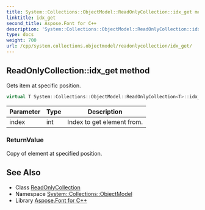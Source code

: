 ```yaml
---
title: System::Collections::ObjectModel::ReadOnlyCollection::idx_get method
linktitle: idx_get
second_title: Aspose.Font for C++
description: 'System::Collections::ObjectModel::ReadOnlyCollection::idx_get method. Gets item at specific position in C++.'
type: docs
weight: 700
url: /cpp/system.collections.objectmodel/readonlycollection/idx_get/
---
```

## ReadOnlyCollection::idx_get method


Gets item at specific position.

```cpp
virtual T System::Collections::ObjectModel::ReadOnlyCollection<T>::idx_get(int index) const override
```


| Parameter | Type | Description |
| --- | --- | --- |
| index | int | Index to get element from. |

### ReturnValue

Copy of element at specified position.

## See Also

* Class [ReadOnlyCollection](../)
* Namespace [System::Collections::ObjectModel](../../)
* Library [Aspose.Font for C++](../../../)
